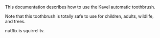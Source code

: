 This documentation describes how to use the Kavel automatic toothbrush. 


Note that this toothbrush is totally safe to use for children, adults,  wildlife, and trees.


nutflix is squirrel tv.
